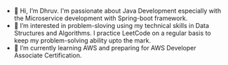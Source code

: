- 👋 Hi, I’m Dhruv. I'm passionate about Java Development especially with the Microservice development with Spring-boot framework.
- 👀 I’m interested in problem-sloving using my technical skills in Data Structures and Algorithms. I practice LeetCode on a regular basis to keep my problem-solving ability upto the mark.
- 🌱 I’m currently learning AWS and preparing for AWS Developer Associate Certification.
<!-- - 💞️ I’m looking to collaborate on ...
- 📫 How to reach me ... -->

<!---
d14mittal/d14mittal is a ✨ special ✨ repository because its `README.md` (this file) appears on your GitHub profile.
You can click the Preview link to take a look at your changes.
--->
